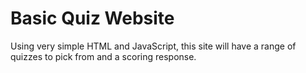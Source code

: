 # Basic Quiz Website
 Using very simple HTML and JavaScript, this site will have a range of quizzes to pick from and a scoring response.
